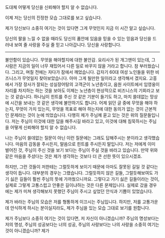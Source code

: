 도대체 어떻게 당신을 신뢰해야 할지 알 수 없습니다.

이제 저는 당신의 진정한 모습 그대로를 보고 싶습니다.

제가 당신보다 소중히 여기는 것이 있다면 그게 무엇인지 지금 이 시간 알고 싶습니다.

당신의 팔을 느낄 수 없을 때라도 당신의 품안에 있음을 믿을 수 있는 믿음과 당신을 드러내 보여 줄 사랑을 주실 줄 믿고 나아갑니다. 당신을 사랑합니다.

---
불안함이 있습니다. 무엇을 해야할지에 대한 불안감.
요리사가 된 개그맨이 있는데, 그 사람은 지금의 일이 너무 재밌어서 다른 일로 바꾸지 않을 거라고 합니다. 참 부러웠습니다. 그리고, 며칠 전에는 자다가 잠에서 깨었습니다. 갑자기 60대 여성 노인들을 위한 비즈니스가 무엇일지 찾아보았습니다. 아마 그게 될만한 일이라고 생각해서 겠지요.
고흥에서 가장 장사가 잘되는 성실장어탕의 고객군이 노년층이고, 음원 사이트에서 임영웅이 자리를 차지하는 하는 것을 보아도 이제는 노년층이 현상적으로 비즈니스의 기회라고 보는 것 같습니다.
하나님이 힌트를 주신 것 같은 기분이 들기도 하고, 마치 쓸데없는 망상에 시간을 보내는 것 같은 생각에 불안하기도 합니다.
어제 읽던 글 중에 무엇을 해야 하는지, 무엇이 가치 있는지, 무엇을 목표로 해야 하는지에 대한 동의가 없는 것이 근본적인 문제라는 것이 눈에 띄었습니다. 다행히 제가 주님께 묻고 있는 것은 위의 질문들입니다. 저는 주님이 이것에 대한 답을 해주시길 바라고 있고, 이것에 대해 침묵하시는 주님을 어떻게 신뢰해야 할지 알 수 없습니다.

나는 주님이 쓸데없는 질문이 아닌 이런 질문에는 그래도 답해주시는 분이라고 생각했습니다. 마음의 감동을 주시든지, 말씀으로 힌트를 주시든지 말입니다. 저는 저에게 이미 벌어진 것, 주님이 주신 것을 보기 보다는 주님이 주실 것을 바라고 있습니다. 만약 위와 같은 마음을 주셨다는 것은 제가 생각하는 것보다 더 큰 선한 뜻이 있으시겠죠.

하지만, 그런 것들이 저한테는 그럴듯하게 보이기 때문에 아마도 잘못된 길일 것 같다는 생각이 듭니다. 대부분의 경우는 그랬습니다. 그럴듯하지 않은 길들, 그럴듯해보여도 가기 싫은 길들이 훨씬 주님의 뜻에 가까웠으니까요. 그렇다고 가기 싫은 길들이라는 것이, 실제로 그렇게 고통스럽고 안좋은 길이냐하는 것은 다른 문제입니다. 실제로 갔을 경우에는 제가 미쳐 생각해보지 못했던 주님이 주시고 싶었던 안식과 기쁨이 있었습니다.

제가 바라는 주님의 모습은 저를 형통하게 이끄시는 주님입니다. 하지만, 저를 고통가운데 안식하게 하시는 분이실지라도, 제가 주님을 있는 모습 그대로 보기를 원합니다.

제가 주님보다 소중히 여기는 것이 있다면, 저 자신이 아니겠습니까? 주님의 명성보다는 저의 명성, 주님의 성공보다는 너의 성공, 주님의 사랑보다는 나의 사랑을 소중히 여기는 것이 아니겠습니까? 제가 
